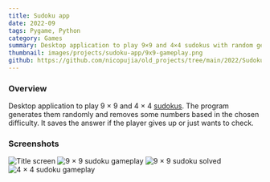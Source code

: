```yaml
---
title: Sudoku app
date: 2022-09
tags: Pygame, Python
category: Games
summary: Desktop application to play 9×9 and 4×4 sudokus with random generation, difficulty levels, and solution checking.
thumbnail: images/projects/sudoku-app/9x9-gameplay.png
github: https://github.com/nicopujia/old_projects/tree/main/2022/Sudoku
---
```


### Overview

Desktop application to play 9 × 9 and 4 × 4 [sudokus](https://es.wikipedia.org/wiki/Sudoku). The program generates them randomly and removes some numbers based in the chosen difficulty. It saves the answer if the player gives up or just wants to check.

### Screenshots

![Title screen]({static}/images/projects/sudoku-app/title.png)
![9 × 9 sudoku gameplay]({static}/images/projects/sudoku-app/9x9-gameplay.png)
![9 × 9 sudoku solved]({static}/images/projects/sudoku-app/9x9-solved.png)
![4 × 4 sudoku gameplay]({static}/images/projects/sudoku-app/4x4-gameplay.png)
